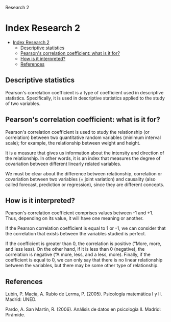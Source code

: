 Research 2
# Index Research 2

- [Index Research 2](#index-research-2)
  - [Descriptive statistics](#descriptive-statistics)
  - [Pearson's correlation coefficient: what is it for?](#pearsons-correlation-coefficient-what-is-it-for)
  - [How is it interpreted?](#how-is-it-interpreted)
  - [References](#references)

<div id='t1' />

## Descriptive statistics

Pearson's correlation coefficient is a type of coefficient used in descriptive statistics. Specifically, it is used in descriptive statistics applied to the study of two variables.

<div id='t2' />

## Pearson's correlation coefficient: what is it for?

Pearson's correlation coefficient is used to study the relationship (or correlation) between two quantitative random variables (minimum interval scale); for example, the relationship between weight and height.

It is a measure that gives us information about the intensity and direction of the relationship. In other words, it is an index that measures the degree of covariation between different linearly related variables.

We must be clear about the difference between relationship, correlation or covariation between two variables (= joint variation) and causality (also called forecast, prediction or regression), since they are different concepts.

<div id='t3' />

## How is it interpreted?

Pearson's correlation coefficient comprises values ​​between -1 and +1. Thus, depending on its value, it will have one meaning or another.

If the Pearson correlation coefficient is equal to 1 or -1, we can consider that the correlation that exists between the variables studied is perfect.

If the coefficient is greater than 0, the correlation is positive (“More, more, and less less). On the other hand, if it is less than 0 (negative), the correlation is negative (“A more, less, and a less, more). Finally, if the coefficient is equal to 0, we can only say that there is no linear relationship between the variables, but there may be some other type of relationship.

<div id='t4' />

## References

Lubin, P. Macià, A. Rubio de Lerma, P. (2005). Psicología matemática I y II. Madrid: UNED.

Pardo, A. San Martín, R. (2006). Análisis de datos en psicología II. Madrid: Pirámide.


